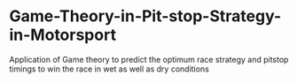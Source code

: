 # Game-Theory-in-Pit-stop-Strategy-in-Motorsport
Application of Game theory to predict the optimum race strategy and pitstop timings to win the race in wet as well as dry conditions
